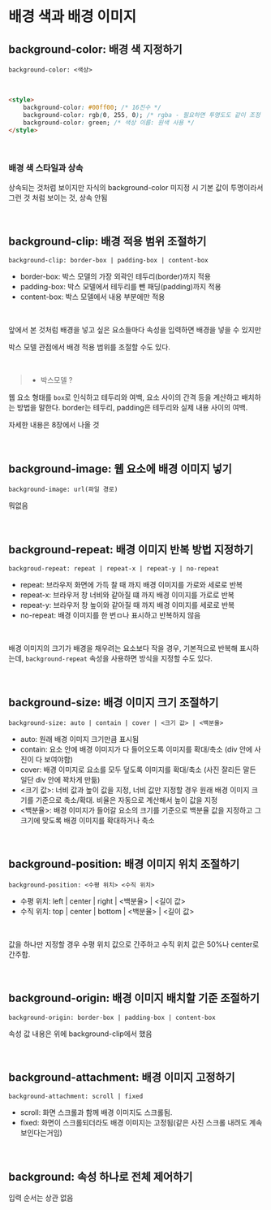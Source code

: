 # 배경 색과 배경 이미지

## background-color: 배경 색 지정하기

`background-color: <색상>`

<br>

```html
<style>
	background-color: #00ff00; /* 16진수 */
	background-color: rgb(0, 255, 0); /* rgba - 필요하면 투명도도 같이 조정 가능 */
	background-color: green; /* 색상 이름: 원색 사용 */
</style>
```

<br>

<h3>배경 색 스타일과 상속</h3>

상속되는 것처럼 보이지만 자식의 background-color 미지정 시 기본 값이 투명이라서 그런 것 처럼 보이는 것, 상속 안됨

<br>

## background-clip: 배경 적용 범위 조절하기

`background-clip: border-box | padding-box | content-box`

- border-box: 박스 모델의 가장 외곽인 테두리(border)까지 적용
- padding-box: 박스 모델에서 테두리를 뺀 패딩(padding)까지 적용
- content-box: 박스 모델에서 내용 부분에만 적용

<br>

앞에서 본 것처럼 배경을 넣고 싶은 요소들마다 속성을 입력하면 배경을 넣을 수 있지만

박스 모델 관점에서 배경 적용 범위를 조절할 수도 있다.

<br>

> - 박스모델 ?

웹 요소 형태를 `box`로 인식하고 테두리와 여백, 요소 사이의 간격 등을 계산하고 배치하는 방법을 말한다. border는 테두리, padding은 테두리와 실제 내용 사이의 여백.

자세한 내용은 8장에서 나올 것

<br>

## background-image: 웹 요소에 배경 이미지 넣기

`background-image: url(파일 경로)`

뭐없음

<br>

## background-repeat: 배경 이미지 반복 방법 지정하기

`backgroud-repeat: repeat | repeat-x | repeat-y | no-repeat`

- repeat: 브라우저 화면에 가득 찰 때 까지 배경 이미지를 가로와 세로로 반복
- repeat-x: 브라우저 창 너비와 같아질 떄 까지 배경 이미지를 가로로 반복
- repeat-y: 브라우저 창 높이와 같아질 때 까지 배경 이미지를 세로로 반복
- no-repeat: 배경 이미지를 한 번ㅁ나 표시하고 반복하지 않음

<br>

배경 이미지의 크기가 배경을 채우려는 요소보다 작을 경우, 기본적으로 반복해 표시하는데, `background-repeat` 속성을 사용하면 방식을 지정할 수도 있다.

<br>

## background-size: 배경 이미지 크기 조절하기

`background-size: auto | contain | cover | <크기 값> | <백분율>`

- auto: 원래 배경 이미지 크기만큼 표시됨
- contain: 요소 안에 배경 이미지가 다 들어오도록 이미지를 확대/축소 (div 안에 사진이 다 보여야함)
- cover: 배경 이미지로 요소를 모두 덮도록 이미지를 확대/축소 (사진 잘리든 말든 일단 div 안에 꽉차게 만듦)
- <크기 값>: 너비 값과 높이 값을 지정, 너비 값만 지정할 경우 원래 배경 이미지 크기를 기준으로 축소/확대. 비율은 자동으로 계산해서 높이 값을 지정
- <백분율>: 배경 이미지가 들어갈 요소의 크기를 기준으로 백분율 값을 지정하고 그 크기에 맞도록 배경 이미지를 확대하거나 축소

<br>

## background-position: 배경 이미지 위치 조절하기

`background-position: <수평 위치> <수직 위치>`

- 수평 위치: left | center | right | <백분율> | <길이 값>
- 수직 위치: top | center | bottom | <백분율> | <길이 값>

<br>

값을 하나만 지정할 경우 수평 위치 값으로 간주하고 수직 위치 값은 50%나 center로 간주함.

<br>

## background-origin: 배경 이미지 배치할 기준 조절하기

`background-origin: border-box | padding-box | content-box`

속성 값 내용은 위에 background-clip에서 했음

<br>

## background-attachment: 배경 이미지 고정하기

`background-attachment: scroll | fixed`

- scroll: 화면 스크롤과 함께 배경 이미지도 스크롤됨.
- fixed: 화면이 스크롤되더라도 배경 이미지는 고정됨(같은 사진 스크롤 내려도 계속 보인다는거임)

<br>

## background: 속성 하나로 전체 제어하기

입력 순서는 상관 없음